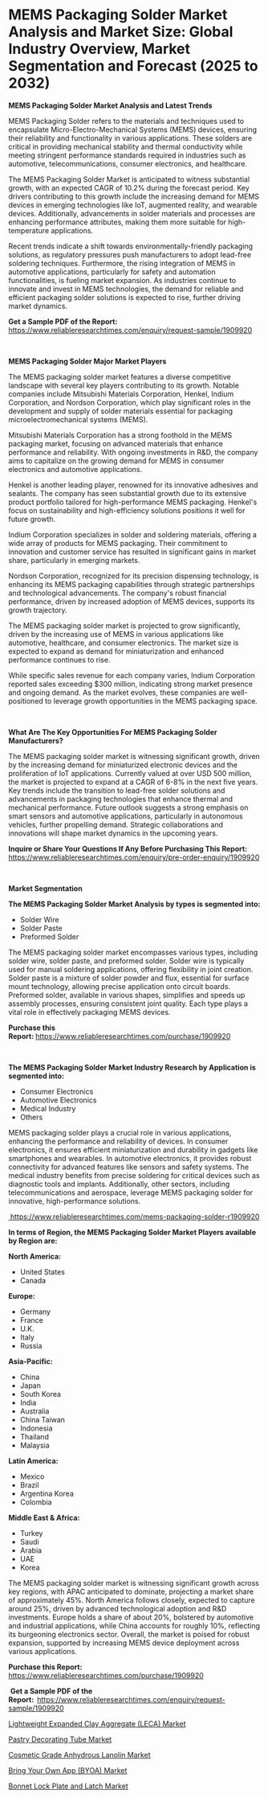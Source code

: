 <p><h1>MEMS Packaging Solder Market Analysis and Market Size: Global Industry Overview, Market Segmentation and Forecast (2025 to 2032)</h1></p><p><strong>MEMS Packaging Solder Market Analysis and Latest Trends</strong></p>
<p><p>MEMS Packaging Solder refers to the materials and techniques used to encapsulate Micro-Electro-Mechanical Systems (MEMS) devices, ensuring their reliability and functionality in various applications. These solders are critical in providing mechanical stability and thermal conductivity while meeting stringent performance standards required in industries such as automotive, telecommunications, consumer electronics, and healthcare.</p><p>The MEMS Packaging Solder Market is anticipated to witness substantial growth, with an expected CAGR of 10.2% during the forecast period. Key drivers contributing to this growth include the increasing demand for MEMS devices in emerging technologies like IoT, augmented reality, and wearable devices. Additionally, advancements in solder materials and processes are enhancing performance attributes, making them more suitable for high-temperature applications.</p><p>Recent trends indicate a shift towards environmentally-friendly packaging solutions, as regulatory pressures push manufacturers to adopt lead-free soldering techniques. Furthermore, the rising integration of MEMS in automotive applications, particularly for safety and automation functionalities, is fueling market expansion. As industries continue to innovate and invest in MEMS technologies, the demand for reliable and efficient packaging solder solutions is expected to rise, further driving market dynamics.</p></p>
<p><strong>Get a Sample PDF of the Report:&nbsp;</strong> <a href="https://www.reliableresearchtimes.com/enquiry/request-sample/1909920?utm_campaign=2198&utm_medium=2&utm_source=Github&utm_content=ia&utm_term=04022025&utm_id=mems-packaging-solder">https://www.reliableresearchtimes.com/enquiry/request-sample/1909920</a></p>
<p>&nbsp;</p>
<p><strong>MEMS Packaging Solder Major Market Players</strong></p>
<p><p>The MEMS packaging solder market features a diverse competitive landscape with several key players contributing to its growth. Notable companies include Mitsubishi Materials Corporation, Henkel, Indium Corporation, and Nordson Corporation, which play significant roles in the development and supply of solder materials essential for packaging microelectromechanical systems (MEMS).</p><p>Mitsubishi Materials Corporation has a strong foothold in the MEMS packaging market, focusing on advanced materials that enhance performance and reliability. With ongoing investments in R&D, the company aims to capitalize on the growing demand for MEMS in consumer electronics and automotive applications.</p><p>Henkel is another leading player, renowned for its innovative adhesives and sealants. The company has seen substantial growth due to its extensive product portfolio tailored for high-performance MEMS packaging. Henkel's focus on sustainability and high-efficiency solutions positions it well for future growth.</p><p>Indium Corporation specializes in solder and soldering materials, offering a wide array of products for MEMS packaging. Their commitment to innovation and customer service has resulted in significant gains in market share, particularly in emerging markets.</p><p>Nordson Corporation, recognized for its precision dispensing technology, is enhancing its MEMS packaging capabilities through strategic partnerships and technological advancements. The company's robust financial performance, driven by increased adoption of MEMS devices, supports its growth trajectory.</p><p>The MEMS packaging solder market is projected to grow significantly, driven by the increasing use of MEMS in various applications like automotive, healthcare, and consumer electronics. The market size is expected to expand as demand for miniaturization and enhanced performance continues to rise.</p><p>While specific sales revenue for each company varies, Indium Corporation reported sales exceeding $300 million, indicating strong market presence and ongoing demand. As the market evolves, these companies are well-positioned to leverage growth opportunities in the MEMS packaging space.</p></p>
<p>&nbsp;</p>
<p><strong>What Are The Key Opportunities For MEMS Packaging Solder Manufacturers?</strong></p>
<p><p>The MEMS packaging solder market is witnessing significant growth, driven by the increasing demand for miniaturized electronic devices and the proliferation of IoT applications. Currently valued at over USD 500 million, the market is projected to expand at a CAGR of 6-8% in the next five years. Key trends include the transition to lead-free solder solutions and advancements in packaging technologies that enhance thermal and mechanical performance. Future outlook suggests a strong emphasis on smart sensors and automotive applications, particularly in autonomous vehicles, further propelling demand. Strategic collaborations and innovations will shape market dynamics in the upcoming years.</p></p>
<p><strong>Inquire or Share Your Questions If Any Before Purchasing This Report:</strong> <a href="https://www.reliableresearchtimes.com/enquiry/pre-order-enquiry/1909920?utm_campaign=2198&utm_medium=2&utm_source=Github&utm_content=ia&utm_term=04022025&utm_id=mems-packaging-solder">https://www.reliableresearchtimes.com/enquiry/pre-order-enquiry/1909920</a></p>
<p>&nbsp;</p>
<p><strong>Market Segmentation</strong></p>
<p><strong>The MEMS Packaging Solder Market Analysis by types is segmented into:</strong></p>
<p><ul><li>Solder Wire</li><li>Solder Paste</li><li>Preformed Solder</li></ul></p>
<p><p>The MEMS packaging solder market encompasses various types, including solder wire, solder paste, and preformed solder. Solder wire is typically used for manual soldering applications, offering flexibility in joint creation. Solder paste is a mixture of solder powder and flux, essential for surface mount technology, allowing precise application onto circuit boards. Preformed solder, available in various shapes, simplifies and speeds up assembly processes, ensuring consistent joint quality. Each type plays a vital role in effectively packaging MEMS devices.</p></p>
<p><strong>Purchase this Report:&nbsp;</strong><a href="https://www.reliableresearchtimes.com/purchase/1909920?utm_campaign=2198&utm_medium=2&utm_source=Github&utm_content=ia&utm_term=04022025&utm_id=mems-packaging-solder">https://www.reliableresearchtimes.com/purchase/1909920</a></p>
<p>&nbsp;</p>
<p><strong>The MEMS Packaging Solder Market Industry Research by Application is segmented into:</strong></p>
<p><ul><li>Consumer Electronics</li><li>Automotive Electronics</li><li>Medical Industry</li><li>Others</li></ul></p>
<p><p>MEMS packaging solder plays a crucial role in various applications, enhancing the performance and reliability of devices. In consumer electronics, it ensures efficient miniaturization and durability in gadgets like smartphones and wearables. In automotive electronics, it provides robust connectivity for advanced features like sensors and safety systems. The medical industry benefits from precise soldering for critical devices such as diagnostic tools and implants. Additionally, other sectors, including telecommunications and aerospace, leverage MEMS packaging solder for innovative, high-performance solutions.</p></p>
<p><a href="https://www.reliableresearchtimes.com/mems-packaging-solder-r1909920?utm_campaign=2198&utm_medium=2&utm_source=Github&utm_content=ia&utm_term=04022025&utm_id=mems-packaging-solder">&nbsp;https://www.reliableresearchtimes.com/mems-packaging-solder-r1909920</a></p>
<p><strong>In terms of Region, the MEMS Packaging Solder Market Players available by Region are:</strong></p>
<p>
    <p> <strong> North America: </strong>
        <ul>
            <li>United States</li>
            <li>Canada</li>
        </ul>
        </p> 
    <p> <strong> Europe: </strong>
        <ul>
            <li>Germany</li>
            <li>France</li>
            <li>U.K.</li>
            <li>Italy</li>
            <li>Russia</li>
        </ul>
        </p> 
    <p> <strong> Asia-Pacific: </strong>
        <ul>
            <li>China</li>
            <li>Japan</li>
            <li>South Korea</li>
            <li>India</li>
            <li>Australia</li>
            <li>China Taiwan</li>
            <li>Indonesia</li>
            <li>Thailand</li>
            <li>Malaysia</li>
        </ul>
        </p> 
    <p> <strong> Latin America: </strong>
        <ul>
            <li>Mexico</li>
            <li>Brazil</li>
            <li>Argentina Korea</li>
            <li>Colombia</li>
        </ul>
        </p> 
    <p> <strong> Middle East & Africa: </strong>
        <ul>
            <li>Turkey</li>
            <li>Saudi</li>
            <li>Arabia</li>
            <li>UAE</li>
            <li>Korea</li>
        </ul>
    </p>
    </p>
<p><p>The MEMS packaging solder market is witnessing significant growth across key regions, with APAC anticipated to dominate, projecting a market share of approximately 45%. North America follows closely, expected to capture around 25%, driven by advanced technological adoption and R&D investments. Europe holds a share of about 20%, bolstered by automotive and industrial applications, while China accounts for roughly 10%, reflecting its burgeoning electronics sector. Overall, the market is poised for robust expansion, supported by increasing MEMS device deployment across various applications.</p></p>
<p><strong>Purchase this Report: </strong><a href="https://www.reliableresearchtimes.com/purchase/1909920?utm_campaign=2198&utm_medium=2&utm_source=Github&utm_content=ia&utm_term=04022025&utm_id=mems-packaging-solder">https://www.reliableresearchtimes.com/purchase/1909920</a></p>
<p>&nbsp;<strong>Get a Sample PDF of the Report:&nbsp;&nbsp;</strong><a href="https://www.reliableresearchtimes.com/enquiry/request-sample/1909920?utm_campaign=2198&utm_medium=2&utm_source=Github&utm_content=ia&utm_term=04022025&utm_id=mems-packaging-solder">https://www.reliableresearchtimes.com/enquiry/request-sample/1909920</a></p>
<p><strong></strong></p>
<p><p><a href="https://www.linkedin.com/pulse/market-dynamics-lightweight-expanded-clay-aggregate-leca-projected-abdyf?utm_campaign=2198&utm_medium=2&utm_source=Github&utm_content=ia&utm_term=04022025&utm_id=mems-packaging-solder">Lightweight Expanded Clay Aggregate (LECA) Market</a></p><p><a href="https://www.linkedin.com/pulse/aligning-strategies-pastry-decorating-tube-market-insights-5rqgf?utm_campaign=2198&utm_medium=2&utm_source=Github&utm_content=ia&utm_term=04022025&utm_id=mems-packaging-solder">Pastry Decorating Tube Market</a></p><p><a href="https://www.linkedin.com/pulse/understanding-cosmetic-grade-anhydrous-lanolin-market-2025-2032-evtaf?utm_campaign=2198&utm_medium=2&utm_source=Github&utm_content=ia&utm_term=04022025&utm_id=mems-packaging-solder">Cosmetic Grade Anhydrous Lanolin Market</a></p><p><a href="https://www.linkedin.com/pulse/global-bring-your-own-app-byoa-market-trends-insights-growth-gvpmf?utm_campaign=2198&utm_medium=2&utm_source=Github&utm_content=ia&utm_term=04022025&utm_id=mems-packaging-solder">Bring Your Own App (BYOA) Market</a></p><p><a href="https://www.linkedin.com/pulse/future-bonnet-lock-plate-latch-market-2025-2032-growth-forecast-yayyf?utm_campaign=2198&utm_medium=2&utm_source=Github&utm_content=ia&utm_term=04022025&utm_id=mems-packaging-solder">Bonnet Lock Plate and Latch Market</a></p></p>